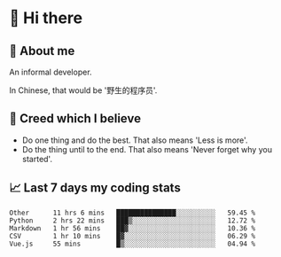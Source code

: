 # 👋 Hi there

## :speech_balloon: About me

An informal developer.

In Chinese, that would be '野生的程序员'.

## :see_no_evil: Creed which I believe

- Do one thing and do the best. That also means 'Less is more'.
- Do the thing until to the end. That also means 'Never forget why you started'.

## :chart_with_upwards_trend: Last 7 days my coding stats

<!--START_SECTION:waka-->
```text
Other      11 hrs 6 mins   ███████████████░░░░░░░░░░   59.45 % 
Python     2 hrs 22 mins   ███▒░░░░░░░░░░░░░░░░░░░░░   12.72 % 
Markdown   1 hr 56 mins    ██▓░░░░░░░░░░░░░░░░░░░░░░   10.36 % 
CSV        1 hr 10 mins    █▓░░░░░░░░░░░░░░░░░░░░░░░   06.29 % 
Vue.js     55 mins         █▒░░░░░░░░░░░░░░░░░░░░░░░   04.94 % 
```
<!--END_SECTION:waka-->
